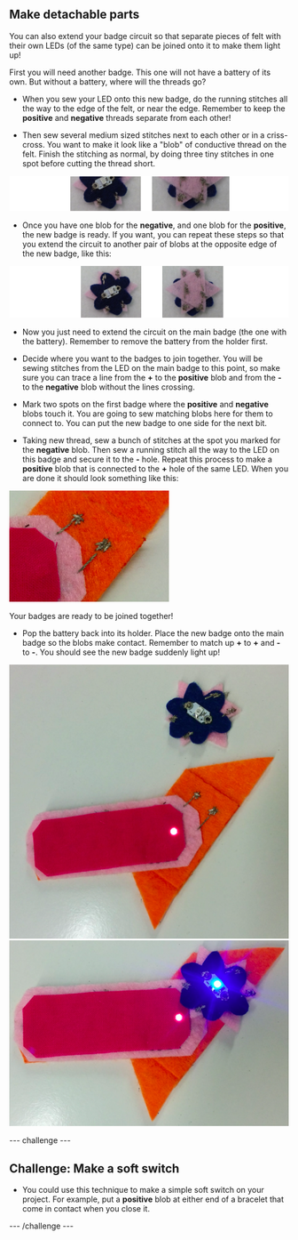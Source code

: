 ## Make detachable parts

You can also extend your badge circuit so that separate pieces of felt with their own LEDs (of the same type) can be joined onto it to make them light up! 

First you will need another badge. This one will not have a battery of its own. But without a battery, where will the threads go?

+ When you sew your LED onto this new badge, do the running stitches all the way to the edge of the felt, or near the edge. Remember to keep the **positive** and **negative** threads separate from each other!

+ Then sew several medium sized stitches next to each other or in a criss-cross. You want to make it look like a "blob" of conductive thread on the felt. Finish the stitching as normal, by doing three tiny stitches in one spot before cutting the thread short.

![](images/new_badge_blobs_front_back_80_650.png)

+ Once you have one blob for the **negative**, and one blob for the **positive**, the new badge is ready. If you want, you can repeat these steps so that you extend the circuit to another pair of blobs at the opposite edge of the new badge, like this:

![](images/new_badge_front_back_120_650.png)

+ Now you just need to extend the circuit on the main badge (the one with the battery). Remember to remove the battery from the holder first.
 
+ Decide where you want to the badges to join together. You will be sewing stitches from the LED on the main badge to this point, so make sure you can trace a line from the **+** to the **positive** blob and from the **-** to the **negative** blob without the lines crossing.

+ Mark two spots on the first badge where the **positive** and **negative** blobs touch it. You are going to sew matching blobs here for them to connect to. You can put the new badge to one side for the next bit.

+ Taking new thread, sew a bunch of stitches at the spot you marked for the **negative** blob. Then sew a running stitch all the way to the LED on this badge and secure it to the **-** hole. Repeat this process to make a **positive** blob that is connected to the **+** hole of the same LED. When you are done it should look something like this:

![](images/badge_ext_blobs.png)

Your badges are ready to be joined together! 

+ Pop the battery back into its holder. Place the new badge onto the main badge so the blobs make contact. Remember to match up **+** to **+** and **-** to **-**. You should see the new badge suddenly light up!

![](images/badge_extended_unlit.png)
![](images/badge_extended_lit.png)

--- challenge ---
## Challenge: Make a soft switch

+ You could use this technique to make a simple soft switch on your project. For example, put a **positive** blob at either end of a bracelet that come in contact when you close it.

--- /challenge ---